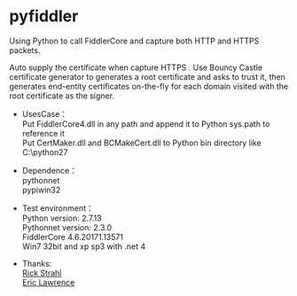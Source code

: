 # pyfiddler
Using  Python to call FiddlerCore and capture both HTTP and HTTPS packets.

Auto supply the certificate when capture HTTPS . Use Bouncy Castle certificate generator to generates a root certificate and asks to trust it, then generates end-entity certificates on-the-fly for each domain visited with the root certificate as the signer.

- UsesCase：</br>
Put FiddlerCore4.dll in any path and append it to Python sys.path to reference it </br>
Put CertMaker.dll and BCMakeCert.dll to Python bin directory like C:\python27 </br>

- Dependence：</br>
pythonnet</br>
pypiwin32</br>

- Test environment：</br>
Python version: 2.7.13</br>
Pythonnet version: 2.3.0</br>
FiddlerCore 4.6.20171.13571</br>
Win7 32bit and xp sp3 with .net 4 </br>

- Thanks:</br>
[Rick Strahl](https://weblog.west-wind.com/posts/2014/jul/29/using-fiddlercore-to-capture-http-requests-with-net)</br>
[Eric Lawrence](http://www.telerik.com/blogs/understanding-fiddler-certificate-generators)

